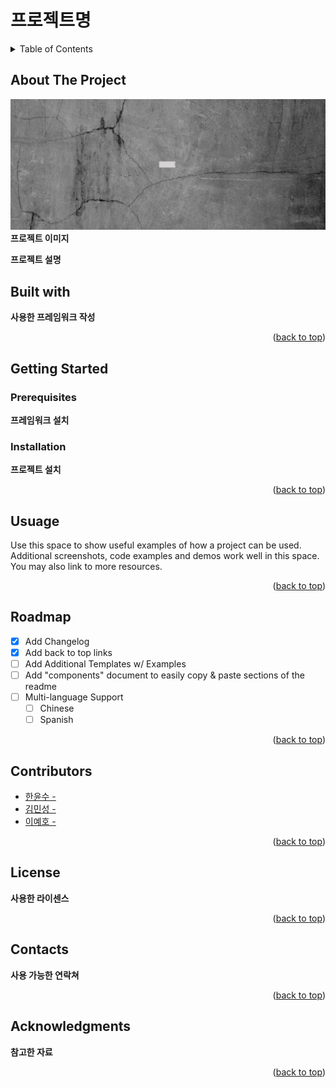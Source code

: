 <a id="readme-top"></a>

# __프로젝트명__

<details>
  <summary>Table of Contents</summary>
  <ol>
    <li>
      <a href="#about-the-project">About The Project</a>
      <ul>
        <li><a href="#built-with">Built With</a></li>
      </ul>
    </li>
    <li>
      <a href="#getting-started">Getting Started</a>
      <ul>
        <li><a href="#prerequisites">Prerequisites</a></li>
        <li><a href="#installation">Installation</a></li>
      </ul>
    </li>
    <li><a href="#usage">Usage</a></li>
    <li><a href="#roadmap">Roadmap</a></li>
    <li><a href="#contributing">Contributing</a></li>
    <li><a href="#license">License</a></li>
    <li><a href="#contact">Contact</a></li>
    <li><a href="#acknowledgments">Acknowledgments</a></li>
  </ol>
</details>

## About The Project

![project-image](_docs/title.png)
__프로젝트 이미지__

__프로젝트 설명__

## Built with

__사용한 프레임워크 작성__

<p align="right">(<a href="#readme-top">back to top</a>)</p>

## Getting Started

### Prerequisites

__프레임워크 설치__

<!-- INSTALLATION -->
### Installation

__프로젝트 설치__

<p align="right">(<a href="#readme-top">back to top</a>)</p>

<!-- USUAGE -->
## Usuage

Use this space to show useful examples of how a project can be used. Additional screenshots, code examples and demos work well in this space. You may also link to more resources.

<p align="right">(<a href="#readme-top">back to top</a>)</p>

<!-- ROADMAP -->
## Roadmap

- [x] Add Changelog
- [x] Add back to top links
- [ ] Add Additional Templates w/ Examples
- [ ] Add "components" document to easily copy & paste sections of the readme
- [ ] Multi-language Support
    - [ ] Chinese
    - [ ] Spanish

<p align="right">(<a href="#readme-top">back to top</a>)</p>

<!-- CONTRIBUTORS -->
## Contributors

- [한윤수 - ](https://github.com/DireRaven22075)
- [김민성 - ](GITHUB-URL)
- [이예호 - ](GITHUB-URL)

<p align="right">(<a href="#readme-top">back to top</a>)</p>

<!-- LICENSE -->
## License

__사용한 라이센스__

<p align="right">(<a href="#readme-top">back to top</a>)</p>

<!-- CONTACTS -->
## Contacts

__사용 가능한 연락쳐__

<p align="right">(<a href="#readme-top">back to top</a>)</p>

<!-- ACKNOWLEDGEMENTS -->
## Acknowledgments

__참고한 자료__

<p align="right">(<a href="#readme-top">back to top</a>)</p>